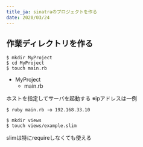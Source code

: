 ```yaml
---
title_ja: sinatraのプロジェクトを作る
date: 2020/03/24
---
```


## 作業ディレクトリを作る

``` shell
$ mkdir MyProject
$ cd MyProject
$ touch main.rb
```

<ul class="tree">
    <li><i class="fas fa-folder-open fa-fw"></i>MyProject
        <ul>
            <li><i class="fas fa-gem fa-fw"></i>main.rb</li>
        </ul>
    </li>
</ul>

ホストを指定してサーバを起動する
※ipアドレスは一例

``` shell
$ ruby main.rb -o 192.168.33.10
```
``` shell
$ mkdir views
$ touch views/example.slim
```
slimは特にrequireしなくても使える